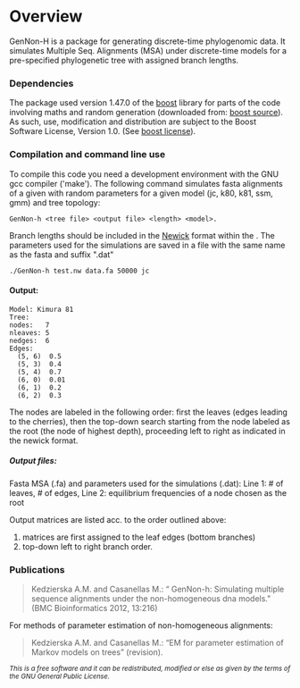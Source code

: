 # Overview
GenNon-H is a package for generating discrete-time phylogenomic data.
It simulates Multiple Seq. Alignments (MSA) under discrete-time models for a pre-specified phylogenetic tree with assigned branch lengths.

### Dependencies

The package used version 1.47.0 of the [boost] library for parts of the code involving maths and random generation (downloaded from: [boost source]). As such, use, modification and distribution are subject to the Boost Software License, Version 1.0. (See [boost license]).

### Compilation and command line use
To compile this code you need a development environment with the GNU gcc compiler ('make').
The following command simulates fasta alignments of a given <length> with random parameters for a given model (jc, k80, k81, ssm, gmm) and tree topology:
```
GenNon-h <tree file> <output file> <length> <model>.
```
Branch lengths should be included in the [Newick] format within the <tree file>. The parameters used for the simulations are saved in a file with the same name as the fasta  and suffix ".dat"
```
./GenNon-h test.nw data.fa 50000 jc
```
#### Output:
```
Model: Kimura 81
Tree:
nodes:   7
nleaves: 5
nedges:  6
Edges:
  (5, 6)  0.5
  (5, 3)  0.4
  (5, 4)  0.7
  (6, 0)  0.01
  (6, 1)  0.2
  (6, 2)  0.3
```
The nodes are labeled in the following order:  first the leaves (edges leading to the cherries), then  the top-down search starting from the node labeled as the root (the node of highest depth), proceeding left to right as  indicated in the newick format.

##### Output files:
Fasta MSA (.fa) and parameters used for the simulations (.dat): Line 1:  # of leaves,  # of edges,  Line 2: equilibrium frequencies of a node chosen as the root

Output matrices are listed acc. to the order outlined above:
1. matrices are first assigned to the leaf edges (bottom branches)
2. top-down left to right branch order.

[boost]:	     http://www.boost.org/
[boost source]: http://sourceforge.net/projects/boost/files/boost/1.47.0/
[boost license]: http://www.boost.org/LICENSE_1_0.txt
[Newick]: http://evolution.genetics.washington.edu/phylip/newicktree.html

### Publications
> Kedzierska A.M. and Casanellas M.: “ GenNon-h: Simulating multiple sequence alignments under the non-homogeneous dna models." (BMC Bioinformatics 2012, 13:216)

For methods of parameter estimation of non-homogeneous alignments:
> Kedzierska A.M. and Casanellas M.: “EM for parameter estimation of Markov models on trees” (revision).

<sub> *This is a free software and it can be redistributed, modified or else as given by the terms of the GNU General Public License.* </sub>
